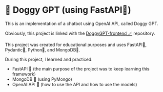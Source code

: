 # 🐶 Doggy GPT (using FastAPI🚀)

This is an implementation of a chatbot using OpenAI API, called Doggy GPT. 

Obviously, this project is linked with the [DoggyGPT-frontend 🪄](https://github.com/pabloperezmoya/doggy-gpt-frontend) repository.

This project was created for educational purposes and uses FastAPI🚀, Pydantic🔼, Python🐍, and MongoDB🍃.

During this project, I learned and practiced:

* FastAPI 🚀 (the main purpose of the project was to keep learning this framework)
* MongoDB 🍃 (using PyMongo)
* OpenAI API 🤖 (how to use the API and how to use the models)